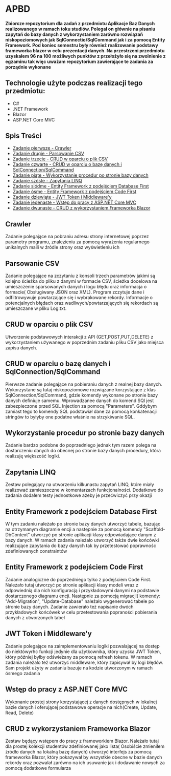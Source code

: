 # APBD
#### Zbiorcze repozytorium dla zadań z przedmiotu Aplikacje Baz Danych realizowanego w ramach toku studiów. Polegał on głównie na pisaniu zapytań do bazy danych z wykorzystaniem zarówno rozwiązań niskopoziomowych jak SqlConnectio/SqlCommand jak i za pomocą Entity Framework. Pod koniec semestru były również realizowanie podstawy frameworka blazor w celu prezentacji danych. Na przestrzeni przedmiotu uzyskałem 96 na 100 możliwych punktów z przełożyło się na zwolnienie z egzaminu tak więc uważam repozytorium zawierające te zadania za porządnie wykonane

## Technologie użyte podczas realizacji tego przedmiotu:
* C#
* .NET Framework
* Blazor
* ASP.NET Core MVC

## Spis Treści
* [Zadanie pierwsze - Crawler](#crawler)
* [Zadanie drugie - Parsowanie CSV](#parsowanie-csv)
* [Zadanie trzecie - CRUD w oparciu o plik CSV](#CRUD-w-oparciu-o-plik-CSV)
* [Zadanie czwarte - CRUD w oparciu o bazę danych i SqlConnection/SqlCommand](#CRUD-w-oparciu-o-bazę-danych-i-SqlConnection/SqlCommand)
* [Zadanie piąte - Wykorzystanie procedur po stronie bazy danych](#Wykorzystanie-procedur-po-stronie-bazy-danych)
* [Zadanie szóste - Zapytania LINQ](#Zapytania-LINQ)
* [Zadanie siódme - Entity Framework z podejściem Database First](#Entity-Framework-z-podejściem-Database-First)
* [Zadanie ósme - Entity Framework z podejściem Code First](#Entity-Framework-z-podejściem-Code-First)
* [Zadanie dziewiąte - JWT Token i Middleware\'y](#JWT-Token-i-Middleware\'y)
* [Zadanie jedenaste - Wstęp do pracy z ASP.NET Core MVC](#Wstęp-do-pracy-z-ASP.NET-Core-MVC)
* [Zadanie dwunaste - CRUD z wykorzystaniem Frameworka Blazor](#CRUD-z-wykorzystaniem-Frameworka-Blazor)

## Crawler
Zadanie polegające na pobraniu adresu strony internetowej poprzez parametry programu, znalezieniu za pomocą wyrażenia regularnego unikalnych maili w źródle strony oraz wyświetleniu ich

## Parsowanie CSV
Zadanie polegające na zczytaniu z konsoli trzech parametrów jakimi są kolejno ścieżka do pliku z danymi w formacie CSV, ścieżka docelowa na umieszczenie sparsowanych danych i logu błędu oraz informacja o formacie( Obsługiwany JSON oraz XML). Program zczytuje dane i odfiltrowywuje powtarzające się i wybrakowane rekordy. Informacje o potencjalnych błędach oraz wadliwych/powtarzających się rekordach są umieszczane w pliku Log.txt.

## CRUD w oparciu o plik CSV
Utworzenie podstawowych interakcji z API (GET,POST,PUT,DELETE) z wykorzystaniem używanego w poprzednim zadaniu pliku CSV jako miejsca zapisu danych.

## CRUD w oparciu o bazę danych i SqlConnection/SqlCommand
Pierwsze zadanie polegające na pobieraniu danych z realnej bazy danych. Wykorzystane są tutaj niskopoziomowe rozwiązane korzystające z klas SqlConnection/SqlCommand, gdzie komendy wykonane po stronie bazy danych definiuje samemu. Wprowadzanee danych do komend SQl jest zabezpieczone przed SQL Injection za pomocą "Parameters". Gddybym zamiast tego to komendy SQL podstawiał dane za pomocą konkatenacji stringów to byłyby one podatne właśnie na strzykiwanie SQL.

## Wykorzystanie procedur po stronie bazy danych
Zadanie bardzo podobne do poprzedniego jednak tym razem polega na dostarczeniu danych do obecnej po stronie bazy danych procedury, która realizuję większość logiki.

## Zapytania LINQ
Zestaw polegający na utworzeniu kilkunastu zapytań LINQ, które miały realizować zamieszoczne w komentarzach funkcjonalności. Dodatkowo do zadania dodałem testy jednostkowe ażeby je przećwiczyć przy okazji

## Entity Framework z podejściem Database First
W tym zadaniu należało po stronie bazy danych utworzyć tabele, bazując na otrzymanym diagramie encji a następnie za pomocą komendy "Scaffold-DbContext" utworzyć po stronie aplikacji klasy odpowiadające danym z bazy danych. W ramach zadania należało utworzyć także dwie końcówki realizujące zapytania do bazy danych tak by przetestować poprawnośc zdefiniowanych constraintów

## Entity Framework z podejściem Code First
Zadanie analogiczne do poprzedniego tylko z podejściem Code First. Należało tutaj utworzyć po stronie aplikacji klasy modeli wraz z odpowiednią dla nich konfiguracją i przykładowymi danymi na podstawie dostarczonego diagramu encji. Następnie za pomocją migracji( komendy: "Add-Migration", "Update-Database" należało wygenerować tabele po stronie bazy danych. Zadanie zawierało też napisanie dwóch przykładowych końcówek w celu przetestowania popraności pobierania danych z utworzonych tabel

## JWT Token i Middleware\'y
Zadanie polegające na zaimplementowaniu logiki pozwalającej na dostęp do niektówyrhc funkcji jedynie dla użytkownika, który uzyska JWT Token, który później byłby odświeżany za pomocą refresh tokenu. W ramach zadania należało też utworzyć middleware, który zapisywał by logi błędów. Sam projekt użyty w zadaniu bazuje na kodzie utworzonym w ramach ósmego zadania

## Wstęp do pracy z ASP.NET Core MVC
Wykonanie prostej strony korzystającej z danych dostępnych w lokalnej bazie danych i oferującej podstawowe operacje na nich(Create, Update, Read, Delete)

## CRUD z wykorzystaniem Frameworka Blazor
Zestaw będący wstępem do pracy z frameworkiem Blazor. Należało tutaj dla prostej kolekcji studentów zdefiniowanej jako lista( Osobiście zmieniłem źródło danych na lokalną bazę danych) utworzyć interfejs za pomocą frameworka Blazor, który pokazywał by wszystkie obecne w bazie danych rekordy oraz pozwalał zarówno na ich usuwanie jak i dodawanie nowych za pomocą dodatkowe formularza
